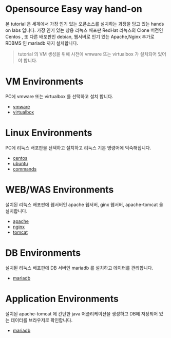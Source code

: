 # Opensource Easy way hand-on

본 tutorial 은 세계에서 가장 인기 있는 오픈소스를 설치하는 과정을 담고 있는 hands on labs 입니다.
가장 인기 있는 상용 리눅스 배포판 RedHat 리눅스의 Clone 버전인 Centos , 또 다른 배포판인 debian,
웹서버로 인기 있는 Apache,Nginx 추가로 RDBMS 인 mariadb 까지 설치합니다.

> tutorial 의 VM 생성을 위해 사전에 vmware 또는 virtualbox 가 설치되어 있어야 합니다.

# VM Environments
PC에 vmware 또는 virtualbox 를 선택하고 설치 합니다.
* [vmware](./vmware/README.md)
* [virtualbox](./vbox/README.md)

# Linux Environments
PC에 리눅스 배포판을 선택하고 설치하고 리눅스 기본 명령어에 익숙해집니다.
* [centos](./centos/README.md)
* [ubuntu](./ubuntu/README.md)
* [commands](./commands/README.md)

# WEB/WAS Environments
설치된 리눅스 배포판에 웹서버인 apache 웹서버,  ginx 웹서버, apache-tomcat 을 설치합니다.  
* [apache](./apache/README.md)
* [nginx](./nginx/README.md)
* [tomcat](./tomcat/README.md)

# DB Environments
설치된 리눅스 배포판에 DB 서버인 mariadb 를 설치하고 데이터를 관리합니다.
* [mariadb](./mariadb/README.md)

# Application Environments
설치된 apache-tomcat 에 간단한 java 어플리케이션을 생성하고 DB에 저장되어 있는 데이터를 브라우저로 확인합니다.
* [mariadb](./app/README.md)

